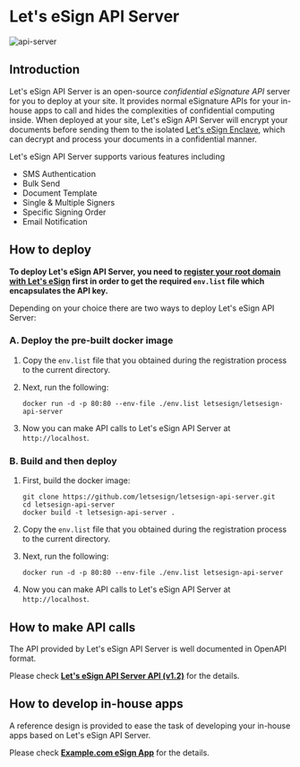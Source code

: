 # Let's eSign API Server

![api-server](https://user-images.githubusercontent.com/2587360/175509599-e44e1292-c9d9-47e0-8f0d-2e2e84a7673d.png)

## Introduction

Let's eSign API Server is an open-source *confidential eSignature API* server for you to deploy at your site. It provides normal eSignature APIs for your in-house apps to call and hides the complexities of confidential computing inside. When deployed at your site, Let's eSign API Server will encrypt your documents before sending them to the isolated [Let's eSign Enclave](https://github.com/letsesign/letsesign-enclave), which can decrypt and process your documents in a confidential manner.

Let's eSign API Server supports various features including
- SMS Authentication
- Bulk Send
- Document Template
- Single & Multiple Signers
- Specific Signing Order
- Email Notification

## How to deploy

**To deploy Let's eSign API Server, you need to [register your root domain with Let's eSign](https://github.com/letsesign/letsesign-register/blob/main/doc/HOWTO-register.md) first in order to get the required `env.list` file which encapsulates the API key.**

Depending on your choice there are two ways to deploy Let's eSign API Server:

### A. Deploy the pre-built docker image

1. Copy the `env.list` file that you obtained during the registration process to the current directory.

2. Next, run the following:

    ```
    docker run -d -p 80:80 --env-file ./env.list letsesign/letsesign-api-server
    ```

3. Now you can make API calls to Let's eSign API Server at `http://localhost`.

### B. Build and then deploy

1. First, build the docker image:

    ```
    git clone https://github.com/letsesign/letsesign-api-server.git
    cd letsesign-api-server
    docker build -t letsesign-api-server .
    ```

2. Copy the `env.list` file that you obtained during the registration process to the current directory.

3. Next, run the following:

    ```
    docker run -d -p 80:80 --env-file ./env.list letsesign-api-server
    ```

4. Now you can make API calls to Let's eSign API Server at `http://localhost`.

## How to make API calls

The API provided by Let's eSign API Server is well documented in OpenAPI format.

Please check [**Let's eSign API Server API (v1.2)**](https://letsesign.github.io/docs/api/v1.2/) for the details.

## How to develop in-house apps

A reference design is provided to ease the task of developing your in-house apps based on Let's eSign API Server.

Please check [**Example.com eSign App**](https://github.com/letsesign/example.com-esign-app) for the details.  
